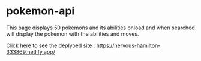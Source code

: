 # pokemon-api

This page displays 50 pokemons and its abilities onload and when searched will display the pokemon with the abilities and moves.

Click here to see the deplyoed site : https://nervous-hamilton-333869.netlify.app/
